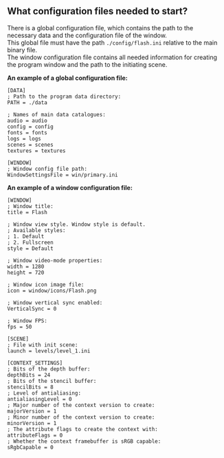  ## What configuration files needed to start?

 There is a global configuration file, which contains the path to the necessary data and the configuration file of the window.  
 This global file must have the path `./config/flash.ini` relative to the main binary file.  
 The window configuration file contains all needed information for creating the program window and the path to the initiating scene.  

 **An example of a global configuration file:**

    [DATA]
    ; Path to the program data directory:
    PATH = ./data

    ; Names of main data catalogues:
    audio = audio
    config = config
    fonts = fonts
    logs = logs
    scenes = scenes
    textures = textures

    [WINDOW]
    ; Window config file path:
    WindowSettingsFile = win/primary.ini

 **An example of a window configuration file:**

    [WINDOW]
    ; Window title:
    title = Flash

    ; Window view style. Window style is default.
    ; Аvailable styles:
    ; 1. Default
    ; 2. Fullscreen
    style = Default

    ; Window video-mode properties:
    width = 1280
    height = 720

    ; Window icon image file:
    icon = window/icons/Flash.png

    ; Window vertical sync enabled:
    VerticalSync = 0

    ; Window FPS:
    fps = 50

    [SCENE]
    ; File with init scene:
    launch = levels/level_1.ini

    [CONTEXT_SETTINGS]
    ; Bits of the depth buffer:
    depthBits = 24
    ; Bits of the stencil buffer:
    stencilBits = 8
    ; Level of antialiasing:
    antialiasingLevel = 0
    ; Major number of the context version to create:
    majorVersion = 1
    ; Minor number of the context version to create:
    minorVersion = 1
    ; The attribute flags to create the context with:
    attributeFlags = 0
    ; Whether the context framebuffer is sRGB capable:
    sRgbCapable = 0